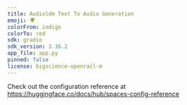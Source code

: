 ```yaml
---
title: Audioldm Text To Audio Generation
emoji: 🌍
colorFrom: indigo
colorTo: red
sdk: gradio
sdk_version: 3.16.2
app_file: app.py
pinned: false
license: bigscience-openrail-m
---
```


Check out the configuration reference at https://huggingface.co/docs/hub/spaces-config-reference
